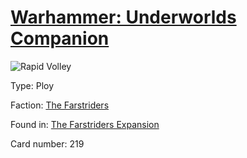 # [Warhammer: Underworlds Companion](https://guidokessels.github.io/wh-underworlds)

  

![Rapid Volley](https://warhammerunderworlds.com/wp-content/uploads/sites/6/2018/03/219_ENG.png)



Type: Ploy

Faction: [The Farstriders](https://guidokessels.github.io/wh-underworlds/factions/the-farstriders)

Found in: [The Farstriders Expansion](https://guidokessels.github.io/wh-underworlds/locations/the-farstriders-expansion)

Card number: 219
